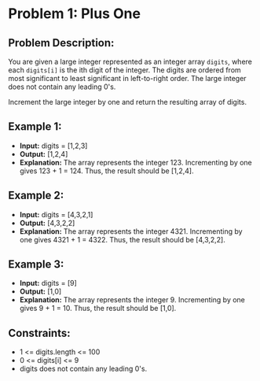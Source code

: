 # Problem 1: Plus One

## Problem Description:

You are given a large integer represented as an integer array `digits`, where each `digits[i]` is the ith digit of the integer. The digits are ordered from most significant to least significant in left-to-right order. The large integer does not contain any leading 0's.

Increment the large integer by one and return the resulting array of digits.

## Example 1:

- **Input:** digits = [1,2,3]
- **Output:** [1,2,4]
- **Explanation:** The array represents the integer 123. Incrementing by one gives 123 + 1 = 124. Thus, the result should be [1,2,4].

## Example 2:

- **Input:** digits = [4,3,2,1]
- **Output:** [4,3,2,2]
- **Explanation:** The array represents the integer 4321. Incrementing by one gives 4321 + 1 = 4322. Thus, the result should be [4,3,2,2].

## Example 3:

- **Input:** digits = [9]
- **Output:** [1,0]
- **Explanation:** The array represents the integer 9. Incrementing by one gives 9 + 1 = 10. Thus, the result should be [1,0].

## Constraints:

- 1 <= digits.length <= 100
- 0 <= digits[i] <= 9
- digits does not contain any leading 0's.
